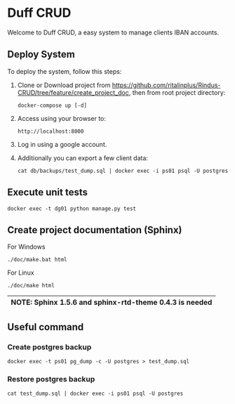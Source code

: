 # Duff CRUD
Welcome to Duff CRUD, a easy system to manage clients IBAN accounts.

## Deploy System
To deploy the system, follow this steps:

1. Clone or Download project from https://github.com/ritalinplus/Rindus-CRUD/tree/feature/create_project_doc,
then from root project directory:  

    `docker-compose up [-d]`

2. Access using your browser to:

    `http://localhost:8000`

3. Log in using a google account. 

4. Additionally you can export a few client data:

    `cat db/backups/test_dump.sql | docker exec -i ps01 psql -U postgres` 

## Execute unit tests

`docker exec -t dg01 python manage.py test`

## Create project documentation (Sphinx)

For Windows

`./doc/make.bat html`

For Linux 

`./doc/make html`

| NOTE: Sphinx 1.5.6 and sphinx-rtd-theme 0.4.3 is needed |
| --- |

## Useful command

### Create postgres backup

`docker exec -t ps01 pg_dump -c -U postgres > test_dump.sql`


### Restore postgres backup

`cat test_dump.sql | docker exec -i ps01 psql -U postgres`
